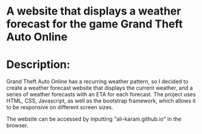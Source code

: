 # A website that displays a weather forecast for the game Grand Theft Auto Online

# Description:
Grand Theft Auto Online has a recurring weather pattern, so I decided to create a weather forecast website that displays
the current weather, and a series of weather forecasts with an ETA for each forecast. The project uses HTML, CSS, Javascript,
as well as the bootstrap framework, which allows it to be responsive on different screen sizes.

The website can be accessed by inputting "ali-karam.github.io" in the browser.
